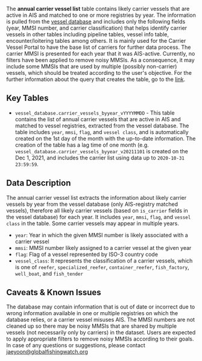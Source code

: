 The **annual carrier vessel list** table contains likely carrier vessels that are active in AIS and matched to one or more registries by year. The information is pulled from the [vessel database](https://github.com/GlobalFishingWatch/bigquery-documentation-wf827/wiki/Vessel-database) and includes only the following fields (year, MMSI number, and carrier classification) that helps identify carrier vessels in other tables including pipeline tables, vessel info table, encounter/loitering tables among others. It is mainly used for the Carrier Vessel Portal to have the base list of carriers for further data process. The carrier MMSI is presented for each year that it was AIS-active. Currently, no filters have been applied to remove noisy MMSIs. As a consequence, it may include some MMSIs that are used by multiple (possibly non-carrier) vessels, which should be treated according to the user's objective. For the further information about the query that creates the table, go to the [link](https://github.com/GlobalFishingWatch/vessel-identity/blob/master/vessel-database/push_staging_data/carrier_vessels_byyear.sql.j2). 

## Key Tables
+ `vessel_database.carrier_vessels_byyear_vYYYYMMDD` - This table contains the list of annual carrier vessels that are active in AIS and matched to vessel registries, extracted from the vessel database. The table includes `year`, `mmsi`, `flag`, and `vessel class`, and is automatically created on the 1st day of the month with the up-to-date information. The creation of the table has a lag time of one month (e.g. `vessel_database.carrier_vessels_byyear_v20211101` is created on the Dec 1, 2021, and includes the carrier list using data up to `2020-10-31 23:59:59`. 

## Data Description
The annual carrier vessel list extracts the information about likely carrier vessels by year from the vessel database (only AIS-registry matched vessels), therefore all likely carrier vessels (based on `is_carrier` fields in the vessel database) for each year. It includes `year`, `mmsi`, `flag`, and `vessel class` in the table. Some carrier vessels may appear in multiple years. 

* `year`: Year in which the given MMSI number is likely associated with a carrier vessel
* `mmsi`: MMSI number likely assigned to a carrier vessel at the given year
* `flag`: Flag of a vessel represented by ISO-3 country code
* `vessel_class`: It represents the classification of a carrier vessels, which is one of `reefer`, `specialized_reefer`, `container_reefer`, `fish_factory`, `well_boat`, and `fish_tender`

## Caveats & Known Issues
The database may contain information that is out of date or incorrect due to wrong information available in one or multiple registries on which the database relies, or a carrier vessel misuses AIS. The MMSI numbers are not cleaned up so there may be noisy MMSIs that are shared by multiple vessels (not necessarily only by carriers) in the dataset. Users are expected to apply appropriate filters to remove noisy MMSIs according to their goals.
In case of any questions or suggestions, please contact jaeyoon@globalfishingwatch.org